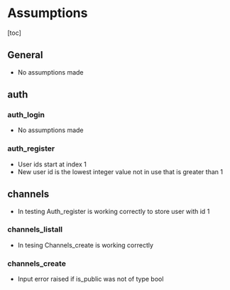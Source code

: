 # Assumptions
[toc]

## General
* No assumptions made

## auth

### auth_login
* No assumptions made

### auth_register
* User ids start at index 1
* New user id is the lowest integer value not in use that is greater than 1

## channels
* In testing Auth_register is working correctly to store user with id 1

### channels_listall
* In tesing Channels_create is working correctly

### channels_create
* Input error raised if is_public was not of type bool
